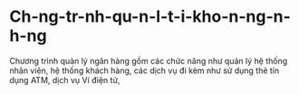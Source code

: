 # Ch-ng-tr-nh-qu-n-l-t-i-kho-n-ng-n-h-ng
Chương trình quản lý ngân hàng gồm các chức năng như quản lý hệ thống  nhân viên, hệ thống khách hàng, các dịch vụ đi kèm như sử dụng thẻ tín dụng ATM, dịch vụ Ví điện tử,
